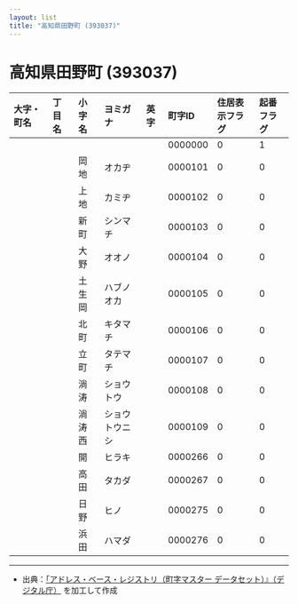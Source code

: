 ```yaml
---
layout: list
title: "高知県田野町 (393037)"
---
```


# 高知県田野町 (393037)

| 大字・町名 | 丁目名 | 小字名 | ヨミガナ | 英字 | 町字ID | 住居表示フラグ | 起番フラグ |
|:---|:---|:---|:---|:---|:---|:---|:---|
|  |  |  |    |  | 0000000 | 0 | 1 |
|  |  | 岡地 |   オカヂ |  | 0000101 | 0 | 0 |
|  |  | 上地 |   カミヂ |  | 0000102 | 0 | 0 |
|  |  | 新町 |   シンマチ |  | 0000103 | 0 | 0 |
|  |  | 大野 |   オオノ |  | 0000104 | 0 | 0 |
|  |  | 土生岡 |   ハブノオカ |  | 0000105 | 0 | 0 |
|  |  | 北町 |   キタマチ |  | 0000106 | 0 | 0 |
|  |  | 立町 |   タテマチ |  | 0000107 | 0 | 0 |
|  |  | 淌涛 |   ショウトウ |  | 0000108 | 0 | 0 |
|  |  | 淌涛西 |   ショウトウニシ |  | 0000109 | 0 | 0 |
|  |  | 開 |   ヒラキ |  | 0000266 | 0 | 0 |
|  |  | 高田 |   タカダ |  | 0000267 | 0 | 0 |
|  |  | 日野 |   ヒノ |  | 0000275 | 0 | 0 |
|  |  | 浜田 |   ハマダ |  | 0000276 | 0 | 0 |

---

- 出典：[「アドレス・ベース・レジストリ（町字マスター データセット）』（デジタル庁）](https://www.digital.go.jp/policies/base_registry_address/) を加工して作成